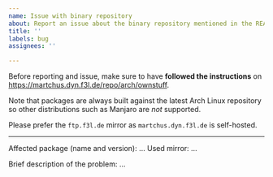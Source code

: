 ```yaml
---
name: Issue with binary repository
about: Report an issue about the binary repository mentioned in the README
title: ''
labels: bug
assignees: ''

---
```


Before reporting and issue, make sure to have **followed the instructions** on
https://martchus.dyn.f3l.de/repo/arch/ownstuff.

Note that packages are always built against the latest Arch Linux repository
so other distributions such as Manjaro are *not* supported.

Please prefer the `ftp.f3l.de` mirror as `martchus.dyn.f3l.de` is self-hosted.

---

Affected package (name and version): …
Used mirror: …

Brief description of the problem: …
